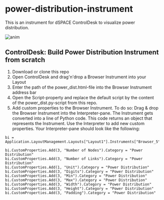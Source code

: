 # power-distribution-instrument
This is an instrument for dSPACE ControlDesk to visualize power distribution.

![anim](https://github.com/dspace-group/power-distribution-instrument/assets/9103508/d3751df9-ea99-402a-9847-6813866bf24b)

## ControlDesk: Build Power Distribution Instrument from scratch

1. Download or clone this repo
2. Open ControlDesk and drag'n'drop a Browser Instrument into your Layout
3. Enter the path of the power_dist.html-file into the Browser Instrument address bar
4. Open the Script-property and replace the default script by the content of the power_dist.py-script from this repo.
5. Add custom properties to the Browser Instrument. To do so: Drag & drop the Browser Instrument into the Interpreter-pane. The Instrument gets converted into a line of Python code. This code returns an object that represents the Instrument. Use the Interpreter to add new custom properties. Your Interpreter-pane should look like the following:

```
bi = Application.LayoutManagement.Layouts["Layout1"].Instruments["Browser_5"]

bi.CustomProperties.Add(3, "Number of Nodes").Category = "Power Distribution"
bi.CustomProperties.Add(3, "Number of Links").Category = "Power Distribution"
bi.CustomProperties.Add(1, "Unit").Category = "Power Distribution"
bi.CustomProperties.Add(3, "Digits").Category = "Power Distribution"
bi.CustomProperties.Add(3, "Min").Category = "Power Distribution"
bi.CustomProperties.Add(3, "Max").Category = "Power Distribution"
bi.CustomProperties.Add(3, "Width").Category = "Power Distribution"
bi.CustomProperties.Add(3, "Height").Category = "Power Distribution"
bi.CustomProperties.Add(3, "Padding").Category = "Power Distribution"
```
